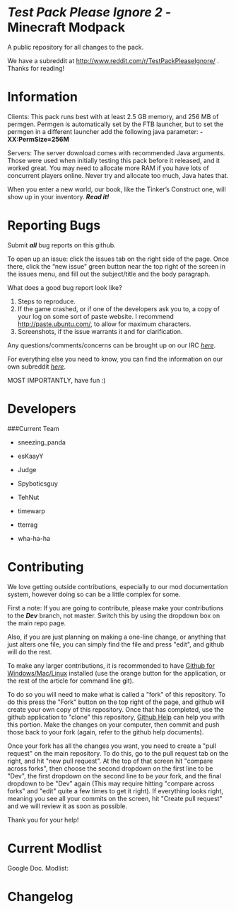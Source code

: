_Test Pack Please Ignore 2_ - Minecraft Modpack
===============

A public repository for all changes to the pack.

We have a subreddit at http://www.reddit.com/r/TestPackPleaseIgnore/ . Thanks for reading!

Information
===============

Clients: This pack runs best with at least 2.5 GB memory, and 256 MB of permgen. Permgen is automatically set by the FTB launcher, but to set the permgen in a different launcher add the following java parameter: __-XX:PermSize=256M__

Servers: The server download comes with recommended Java arguments. Those were used when initially testing this pack before it released, and it worked great. You may need to allocate more RAM if you have lots of concurrent players online. Never try and allocate too much, Java hates that.

When you enter a new world, our book, like the Tinker’s Construct one, will show up in your inventory. ___Read it!___


Reporting Bugs
===============
Submit ___all___ bug reports on this github.

To open up an issue: click the issues tab on the right side of the page. Once there, click the “new issue” green button near the top right of the screen in the issues menu, and fill out the subject/title and the body paragraph. 

What does a good bug report look like?

1. Steps to reproduce.
2. If the game crashed, or if one of the developers ask you to, a copy of your log on some sort of paste website. I recommend http://paste.ubuntu.com/, to allow for maximum characters.
3. Screenshots, if the issue warrants it and for clarification.

Any questions/comments/concerns can be brought up on our IRC _[here](http://webchat.esper.net/?channels=TestPackPleaseIgnore&prompt=1/#btn)_. 

For everything else you need to know, you can find the information on our own subreddit _[here](http://www.reddit.com/r/testpackpleaseignore)_.

MOST IMPORTANTLY, have fun :)

Developers
===============

###Current Team
- sneezing\_panda

- esKaayY

- Judge

- Spyboticsguy

- TehNut

- timewarp

- tterrag

- wha-ha-ha


Contributing
===
We love getting outside contributions, especially to our mod documentation system, however doing so can be a little complex for some.

First a note: If you are going to contribute, please make your contributions to the ___Dev___ branch, not master. Switch this by using the dropdown box on the main repo page.

Also, if you are just planning on making a one-line change, or anything that just alters one file, you can simply find the file and press "edit", and github will do the rest.

To make any larger contributions, it is recommended to have [Github for Windows/Mac/Linux](https://help.github.com/articles/set-up-git) installed (use the orange button for the application, or the rest of the article for command line git).

To do so you will need to make what is called a "fork" of this repository. To do this press the "Fork" button on the top right of the page, and github will create your own copy of this repository. Once that has completed, use the github application to "clone" this repository, [Github Help](http://help.github.com) can help you with this portion. Make the changes on your computer, then commit and push those back to your fork (again, refer to the github help documents).

Once your fork has all the changes you want, you need to create a "pull request" on the main repository. To do this, go to the pull request tab on the right, and hit "new pull request". At the top of that screen hit "compare across forks", then choose the second dropdown on the first line to be "Dev", the first dropdown on the second line to be _your_ fork, and the final dropdown to be "Dev" again (This may require hitting "compare across forks" and "edit" quite a few times to get it right). If everything looks right, meaning you see all your commits on the screen, hit "Create pull request" and we will review it as soon as possible. 

Thank you for your help!

Current Modlist
===============
Google Doc. Modlist:

Changelog
===============


